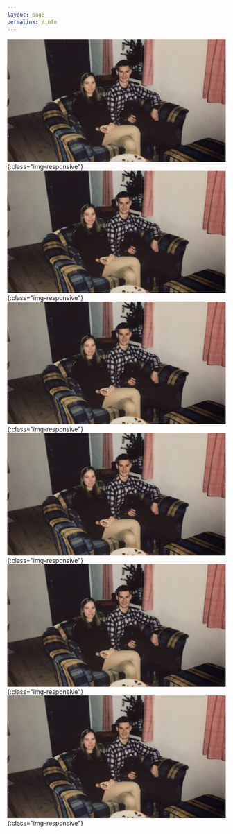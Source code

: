 ```yaml
---
layout: page
permalink: /info
---
```

![image-title-here](images/jonasklara.png){:class="img-responsive"}
![image-title-here](images/jonasklara.png){:class="img-responsive"}
![image-title-here](images/jonasklara.png){:class="img-responsive"}
![image-title-here](images/jonasklara.png){:class="img-responsive"}
![image-title-here](images/jonasklara.png){:class="img-responsive"}
![image-title-here](images/jonasklara.png){:class="img-responsive"}
